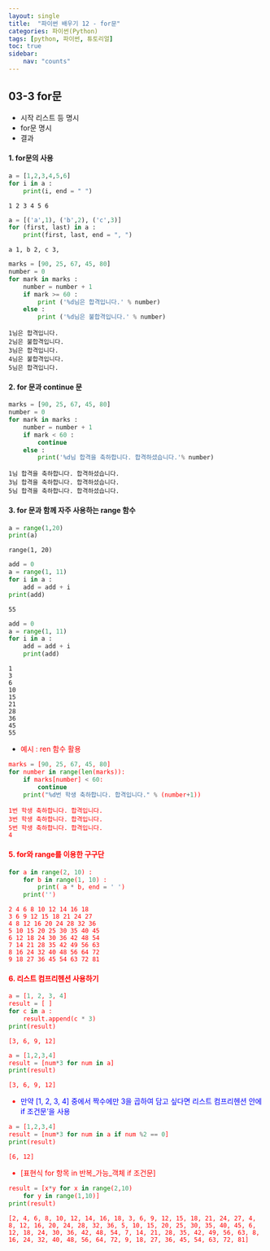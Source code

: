 ```yaml
---
layout: single
title:  "파이썬 배우기 12 - for문"
categories: 파이썬(Python)
tags: [python, 파이썬, 튜토리얼]
toc: true
sidebar:
    nav: "counts"
---
```



## 03-3 for문
 - 시작 리스트 등 명시
 - for문 명시
 - 결과

#### 1. for문의 사용


```python
a = [1,2,3,4,5,6]
for i in a :
    print(i, end = " ")
```

    1 2 3 4 5 6 


```python
a = [('a',1), ('b',2), ('c',3)]
for (first, last) in a :
    print(first, last, end = ", ")
```

    a 1, b 2, c 3, 


```python
marks = [90, 25, 67, 45, 80]
number = 0
for mark in marks :
    number = number + 1
    if mark >= 60 :
        print ('%d님은 합격입니다.' % number)
    else :
        print ('%d님은 불합격입니다.' % number)
```

    1님은 합격입니다.
    2님은 불합격입니다.
    3님은 합격입니다.
    4님은 불합격입니다.
    5님은 합격입니다.
    

#### 2. for 문과 continue 문


```python
marks = [90, 25, 67, 45, 80]
number = 0
for mark in marks :
    number = number + 1
    if mark < 60 :
        continue
    else :
        print('%d님 합격을 축하합니다. 합격하셨습니다.'% number)
```

    1님 합격을 축하합니다. 합격하셨습니다.
    3님 합격을 축하합니다. 합격하셨습니다.
    5님 합격을 축하합니다. 합격하셨습니다.
    

#### 3. for 문과 함께 자주 사용하는 range 함수


```python
a = range(1,20)
print(a)
```

    range(1, 20)
    


```python
add = 0
a = range(1, 11)
for i in a :
    add = add + i
print(add)
```

    55
    


```python
add = 0
a = range(1, 11)
for i in a :
    add = add + i
    print(add)
```

    1
    3
    6
    10
    15
    21
    28
    36
    45
    55
    

- <font color = red>예시 : ren 함수 활용 </blue>




```python
marks = [90, 25, 67, 45, 80]
for number in range(len(marks)):
    if marks[number] < 60:
        continue
    print("%d번 학생 축하합니다. 합격입니다." % (number+1))
```

    1번 학생 축하합니다. 합격입니다.
    3번 학생 축하합니다. 합격입니다.
    5번 학생 축하합니다. 합격입니다.
    4
    

#### 5. for와 range를 이용한 구구단


```python
for a in range(2, 10) :
    for b in range(1, 10) :
        print( a * b, end = ' ')
    print('')
```

    2 4 6 8 10 12 14 16 18 
    3 6 9 12 15 18 21 24 27 
    4 8 12 16 20 24 28 32 36 
    5 10 15 20 25 30 35 40 45 
    6 12 18 24 30 36 42 48 54 
    7 14 21 28 35 42 49 56 63 
    8 16 24 32 40 48 56 64 72 
    9 18 27 36 45 54 63 72 81 
    

#### 6. 리스트 컴프리헨션 사용하기


```python
a = [1, 2, 3, 4]
result = [ ]
for c in a :
    result.append(c * 3)
print(result)
```

    [3, 6, 9, 12]
    


```python
a = [1,2,3,4]
result = [num*3 for num in a]
print(result)
```

    [3, 6, 9, 12]
    

- <font color = 'blue'>만약 [1, 2, 3, 4] 중에서 짝수에만 3을 곱하여 담고 싶다면 리스트 컴프리헨션 안에 if 조건문’을 사용 </font>


```python
a = [1,2,3,4]
result = [num*3 for num in a if num %2 == 0]
print(result)
```

    [6, 12]
    

- [표현식 for 항목 in 반복_가능_객체 if 조건문]


```python
result = [x*y for x in range(2,10)
    for y in range(1,10)]
print(result)
```

    [2, 4, 6, 8, 10, 12, 14, 16, 18, 3, 6, 9, 12, 15, 18, 21, 24, 27, 4, 8, 12, 16, 20, 24, 28, 32, 36, 5, 10, 15, 20, 25, 30, 35, 40, 45, 6, 12, 18, 24, 30, 36, 42, 48, 54, 7, 14, 21, 28, 35, 42, 49, 56, 63, 8, 16, 24, 32, 40, 48, 56, 64, 72, 9, 18, 27, 36, 45, 54, 63, 72, 81]
    
